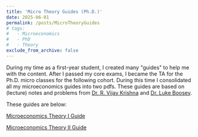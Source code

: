 ```yaml
---
title: 'Micro Theory Guides (Ph.D.)'
date: 2025-06-01
permalink: /posts/MicroTheoryGuides
# tags:
#   - Microeconomics
#   - PhD
#   - Theory
exclude_from_archive: false
---
```


During my time as a first-year student, I created many "guides" to help me with the content. After I passed my core exams, I became the TA for the Ph.D. micro classes for the following cohort. During this time I consolidated all my microeconomics guides into two pdfs. These guides are based on (lecture) notes and problems from <a href="https://rvijaykrishna.weebly.com/" target="_blank">Dr. R. Vijay Krishna</a> and <a href="https://myweb.fsu.edu/lboosey/" target="_blank">Dr. Luke Boosey</a>.

These guides are below:

<a href="https://www.dropbox.com/scl/fi/hhtb1vbqzyzvepx6qsqls/Micro-Theory-I-Guide.pdf?rlkey=72fmwo8nnm2j32vau71dm3lgy&st=fh8utd34&dl=0" target="_blank"> Microeconomics Theory I Guide</a>


<a href="https://www.dropbox.com/scl/fi/ojporbn0lemwkk2o2ahg5/Micro-Theory-II-Guide.pdf?rlkey=sbn1oskzg6cywyfdwcljv1eih&st=krndxm7i&dl=0"> Microeconomics Theory II Guide</a>


